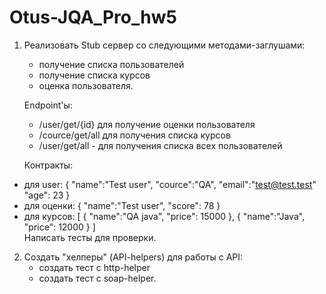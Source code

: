# Otus-JQA_Pro_hw5
1. Реализовать Stub сервер со следующими методами-заглушами:  
	- получение списка пользователей
	- получение списка курсов
	- оценка пользователя.  

    Endpoint'ы:
    - /user/get/{id} для получение оценки пользователя
    - /cource/get/all для получения списка курсов
    - /user/get/all - для получения списка всех пользователей  

    Контракты:
  - для user:
{
"name":"Test user",
"cource":"QA",
"email":"test@test.test"
"age": 23
}
  - для оценки:
{
"name":"Test user",
"score": 78
}
  - для курсов:
[
{
"name":"QA java",
"price": 15000
},
{
"name":"Java",
"price": 12000
}
]  
Написать тесты для проверки.

2. Создать "хелперы" (API-helpers) для работы с API: 
	- создать тест с http-helper
	- создать тест с soap-helper.
